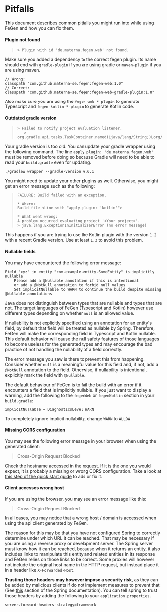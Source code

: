 # Pitfalls

This document describes common pitfalls you might run into while using FeGen and how you can fix them.



#### Plugin not found

> ```
> > Plugin with id 'de.materna.fegen.web' not found.
> ```

Make sure you added a dependency to the correct fegen plugin.
Its name should end with `gradle-plugin` if you are using gradle or `maven-plugin` if you are using maven.

```
// Wrong:
classpath "com.github.materna-se.fegen:fegen-web:1.0"
// Correct:
classpath "com.github.materna-se.fegen:fegen-web-gradle-plugin:1.0"
```

Also make sure you are using the `fegen-web-*-plugin` to generate Typescript and `fegen-kotlin-*-plugin` to generate Kotlin code.



#### Outdated gradle version

> ```
> > Failed to notify project evaluation listener.
>    > org.gradle.api.tasks.TaskContainer.named(Ljava/lang/String;)Lorg/gradle/api/tasks/TaskProvider;
> ```

Your gradle version is too old.
You can update your gradle wrapper using the following command.
The line `apply plugin: 'de.materna.fegen.web'` must be removed before doing so because Gradle will need to be able to read your `build.gradle` even for updating.

```shell script
./gradlew wrapper --gradle-version 6.6.1
```

You might need to update your other plugins as well.
Otherwise, you might get an error message such as the following:

> ```
> FAILURE: Build failed with an exception.
> 
> * Where:
> Build file <Line with "apply plugin: 'kotlin'">
> 
> * What went wrong:
> A problem occurred evaluating project '<Your project>'.
> > java.lang.ExceptionInInitializerError (no error message)
> ```

This happens if you are trying to use the Kotlin plugin with the version `1.2` with a recent Gradle version.
Use at least `1.3` to avoid this problem.



#### Nullable fields

You may have encountered the following error message:

```
Field "xyz" in entity "com.example.entity.SomeEntity" is implicitly nullable
    Please add a @Nullable annotation if this is intentional
    or add a @NotNull annotation to forbid null values
    Set implicitNullable to WARN to continue the build despite missing @Nullable annotations
```

Java does not distinguish between types that are nullable and types that are not.
The target languages of FeGen (Typescript and Kotlin) however use different types depending on whether `null` is an allowed value.

If nullability is not explicitly specified using an annotation for an entity's field, by default that field will be treated as nullable by Spring.
Therefore, FeGen will make the corresponding field in Typescript and Kotlin nullable.
This default behavior will cause the null safety features of those languages to become useless for the generated types and may encourage the bad practice of not handling the nullability of a field correctly.

The error message you saw is there to prevent this from happening.
Consider whether `null` is a meaningful value for this field and, if not, add a `@NotNull` annotation to the field.
Otherwise, if nullability is intentional, explicitly mark the field with `@Nullable`.

The default behaviour of FeGen is to fail the build with an error if it encounters a field that is implicitly nullable.
If you just want to display a warning, add the following to the `fegenWeb` or `fegenKotlin` section in your `build.gradle`:

```
implicitNullable = DiagnosticsLevel.WARN
```

To completely ignore implicit nullability, change `WARN` to `ALLOW`



#### Missing CORS configuration

You may see the following error message in your browser when using the generated client:

> Cross-Origin Request Blocked

Check the hostname accessed in the request.
If it is the one you would expect, it is probably a missing or wrong CORS configuration.
Take a look at [this step of the quick start guide](../quickstart/backend.md#cors) to add or fix it.



#### Client accesses wrong host

If you are using the browser, you may see an error message like this:

> Cross-Origin Request Blocked

In all cases, you may notice that a wrong host / domain is accessed when using the api client generated by FeGen.

The reason for this may be that you have not configured Spring to correctly determine under which URL it can be reached.
That may be necessary if you are using a reverse proxy or development server.
The Spring server must know how it can be reached, because when it returns an entity, it also includes links to manipulate this entity and related entities in its response and FeGen relies on those links to be correct.
Some proxies will however not include the original host name in the HTTP request, but instead place it in a header like `X-Forwarded-Host`.

**Trusting those headers may however impose a security risk**, as they can be added by malicious clients if do not implement measures to prevent that (See [this](https://docs.spring.io/spring-framework/docs/5.2.6.RELEASE/spring-framework-reference/web.html#filters-forwarded-headers) section of the Spring documentation).
You can tell spring to trust those headers by adding the following to your `application.properties`.

```properties
server.forward-headers-strategy=framework
```
